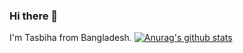 ### Hi there 👋
I'm Tasbiha from Bangladesh.
[![Anurag's github stats](https://github-readme-stats.vercel.app/api?username=tasbiha11)](https://github.com/anuraghazra/github-readme-stats)

